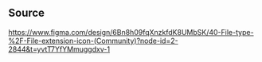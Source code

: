 ## Source

https://www.figma.com/design/6Bn8h09fqXnzkfdK8UMbSK/40-File-type-%2F-File-extension-icon-(Community)?node-id=2-2844&t=yvtT7YfYMmuggdxv-1
